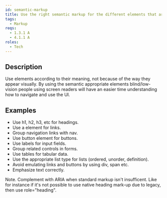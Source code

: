```yaml
---
id: semantic-markup
title: Use the right semantic markup for the different elements that are used
tags:
  - Markup
reqs:
  - 1.3.1 A
  - 4.1.1 A
roles:
  - Tech
---
```


## Description

Use elements according to their meaning, not because of the way they appear visually. By using the semantic appropriate elements blind/low-vision people using screen readers will have an easier time understanding how to navigate and use the UI.

## Examples

- Use h1, h2, h3, etc for headings.
- Use a element for links.
- Group navigation links with nav.
- Use button element for buttons.
- Use labels for input fields.
- Group related controls in forms.
- Use tables for tabular data.
- Use the appropriate list type for lists (ordered, unorder, definition).
- Avoid emulating links and buttons by using div, span etc.
- Emphasize text correctly.

Note. Complement with ARIA when standard markup isn't insufficent. Like for instance if it's not possible to use native heading mark-up due to legacy, then use role="heading".
